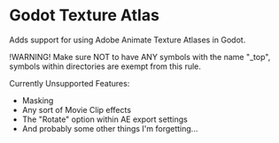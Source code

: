 # Godot Texture Atlas
Adds support for using Adobe Animate Texture Atlases in Godot.

!WARNING! Make sure NOT to have ANY symbols with the name "_top", symbols within directories are exempt from this rule.

Currently Unsupported Features:
- Masking
- Any sort of Movie Clip effects
- The "Rotate" option within AE export settings
- And probably some other things I'm forgetting...
